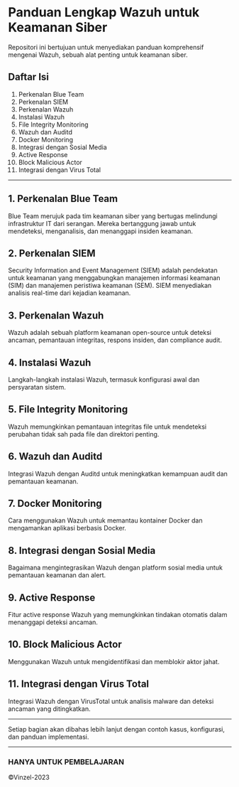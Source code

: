
# Panduan Lengkap Wazuh untuk Keamanan Siber

Repositori ini bertujuan untuk menyediakan panduan komprehensif mengenai Wazuh, sebuah alat penting untuk keamanan siber.

## Daftar Isi
1. Perkenalan Blue Team
2. Perkenalan SIEM
3. Perkenalan Wazuh
4. Instalasi Wazuh
5. File Integrity Monitoring
6. Wazuh dan Auditd
7. Docker Monitoring
8. Integrasi dengan Sosial Media
9. Active Response
10. Block Malicious Actor
11. Integrasi dengan Virus Total

---

## 1. Perkenalan Blue Team
Blue Team merujuk pada tim keamanan siber yang bertugas melindungi infrastruktur IT dari serangan. Mereka bertanggung jawab untuk mendeteksi, menganalisis, dan menanggapi insiden keamanan.

## 2. Perkenalan SIEM
Security Information and Event Management (SIEM) adalah pendekatan untuk keamanan yang menggabungkan manajemen informasi keamanan (SIM) dan manajemen peristiwa keamanan (SEM). SIEM menyediakan analisis real-time dari kejadian keamanan.

## 3. Perkenalan Wazuh
Wazuh adalah sebuah platform keamanan open-source untuk deteksi ancaman, pemantauan integritas, respons insiden, dan compliance audit.

## 4. Instalasi Wazuh
Langkah-langkah instalasi Wazuh, termasuk konfigurasi awal dan persyaratan sistem.

## 5. File Integrity Monitoring
Wazuh memungkinkan pemantauan integritas file untuk mendeteksi perubahan tidak sah pada file dan direktori penting.

## 6. Wazuh dan Auditd
Integrasi Wazuh dengan Auditd untuk meningkatkan kemampuan audit dan pemantauan keamanan.

## 7. Docker Monitoring
Cara menggunakan Wazuh untuk memantau kontainer Docker dan mengamankan aplikasi berbasis Docker.

## 8. Integrasi dengan Sosial Media
Bagaimana mengintegrasikan Wazuh dengan platform sosial media untuk pemantauan keamanan dan alert.

## 9. Active Response
Fitur active response Wazuh yang memungkinkan tindakan otomatis dalam menanggapi deteksi ancaman.

## 10. Block Malicious Actor
Menggunakan Wazuh untuk mengidentifikasi dan memblokir aktor jahat.

## 11. Integrasi dengan Virus Total
Integrasi Wazuh dengan VirusTotal untuk analisis malware dan deteksi ancaman yang ditingkatkan.

---

Setiap bagian akan dibahas lebih lanjut dengan contoh kasus, konfigurasi, dan panduan implementasi.


---------------
### HANYA UNTUK PEMBELAJARAN
 ©Vinzel-2023

